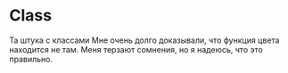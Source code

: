# Class
Та штука с классами
Мне очень долго доказывали, что функция цвета находится не там. Меня терзают сомнения, но я надеюсь, что это правильно.
